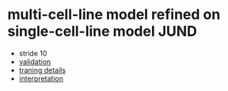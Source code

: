 # multi-cell-line model refined on single-cell-line model JUND 
- stride 10
- [validation](JUND_GM12878_18_09_04.tsv)
- [traning details](logs/analyze.txt)
- [interpretation](modisco.run1/tfmodisco-visualization-JUND-GM12878.ipynb)
